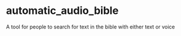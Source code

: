 # automatic_audio_bible
A tool for people to search for text in the bible with either text or voice
